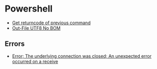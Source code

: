 # Powershell   
- [Get returncode of previous command](Get%20returncode%20of%20previous%20command.md)   
- [Out-File UTF8 No BOM](Out-File%20UTF8%20No%20BOM.md)   
   
## Errors   
- [Error; The underlying connection was closed; An unexpected error occurred on a receive](Error%3B%20The%20underlying%20connection%20was%20closed%3B%20An%20unexpected%20error%20occurred%20on%20a%20receive.md)